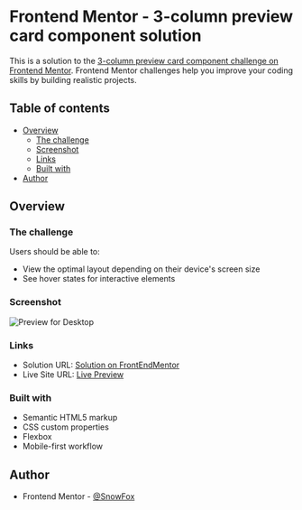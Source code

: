 # Frontend Mentor - 3-column preview card component solution

This is a solution to the [3-column preview card component challenge on Frontend Mentor](https://www.frontendmentor.io/challenges/3column-preview-card-component-pH92eAR2-). Frontend Mentor challenges help you improve your coding skills by building realistic projects. 

## Table of contents

- [Overview](#overview)
  - [The challenge](#the-challenge)
  - [Screenshot](#screenshot)
  - [Links](#links)
  - [Built with](#built-with)
- [Author](#author)

## Overview

### The challenge

Users should be able to:

- View the optimal layout depending on their device's screen size
- See hover states for interactive elements

### Screenshot

![Preview for Desktop](./desing/finalImageDesktop.png)


### Links

- Solution URL: [Solution on FrontEndMentor](https://www.frontendmentor.io/solutions/3column-preview-card-component-with-html-css-and-flex-u-dJIySRi#feedback)
- Live Site URL: [Live Preview](https://sf3columncardcomponent.netlify.app/)


### Built with

- Semantic HTML5 markup
- CSS custom properties
- Flexbox
- Mobile-first workflow


## Author

- Frontend Mentor - [@SnowFox](https://www.frontendmentor.io/profile/ISnowFoxI)
